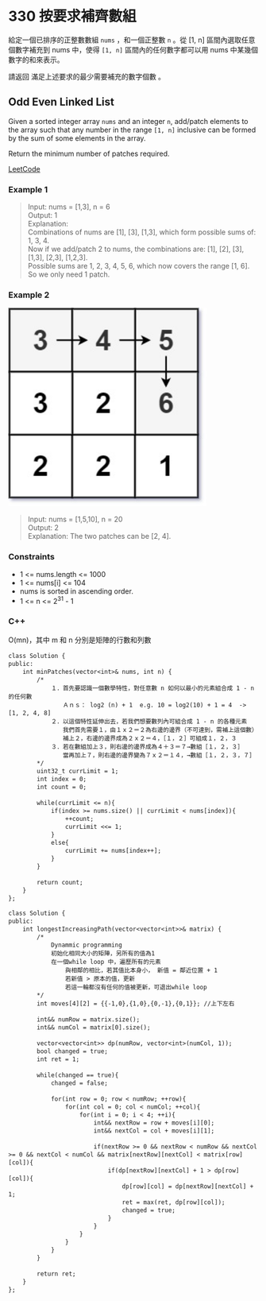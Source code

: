 # 330 按要求補齊數組

給定一個已排序的正整數數組 `nums` ，和一個正整數 `n` 。從 [1, n] 區間內選取任意個數字補充到 nums 中，使得 `[1, n]` 區間內的任何數字都可以用 nums 中某幾個數字的和來表示。

請返回 滿足上述要求的最少需要補充的數字個數 。

##  Odd Even Linked List

Given a sorted integer array `nums` and an integer `n`, add/patch elements to the array such that any number in the range `[1, n]` inclusive can be formed by the sum of some elements in the array.

Return the minimum number of patches required.
 
[LeetCode](https://leetcode.cn/problems/patching-array/)

### Example 1

> Input: nums = [1,3], n = 6  
Output: 1  
Explanation:  
Combinations of nums are [1], [3], [1,3], which form possible sums of: 1, 3, 4.  
Now if we add/patch 2 to nums, the combinations are: [1], [2], [3], [1,3], [2,3], [1,2,3].  
Possible sums are 1, 2, 3, 4, 5, 6, which now covers the range [1, 6].  
So we only need 1 patch.  


### Example 2

<img src="img/329_2.jpg" width = "400"/>

> Input: nums = [1,5,10], n = 20  
Output: 2  
Explanation: The two patches can be [2, 4].  


### Constraints

* 1 <= nums.length <= 1000
* 1 <= nums[i] <= 104
* nums is sorted in ascending order.
* 1 <= n <= 2<sup>31</sup> - 1


### C++ 

O(mn)，其中 m 和 n 分別是矩陣的行數和列數

```
class Solution {
public:
    int minPatches(vector<int>& nums, int n) {
        /*
            １．首先要認識一個數學特性，對任意數 n 如何以最小的元素組合成 1 - n 的任何數
            　　Ａｎｓ： log2 (n) + 1  e.g. 10 = log2(10) + 1 = 4  -> [1, 2, 4, 8]
            ２．以這個特性延伸出去，若我們想要數列內可組合成 1 - n 的各種元素
            　　我們首先需要１，由１ｘ２＝２為右邊的邊界（不可達到，需補上這個數）
            　　補上２，右邊的邊界成為２ｘ２＝４，［１，２］可組成１，２，３
            ３．若在數組加上３，則右邊的邊界成為４＋３＝７→數組［１，２，３］
            　　當再加上７，則右邊的邊界變為７ｘ２＝１４，→數組［１，２，３，７］
        */
        uint32_t currLimit = 1;
        int index = 0;
        int count = 0;

        while(currLimit <= n){
            if(index >= nums.size() || currLimit < nums[index]){
                ++count;
                currLimit <<= 1;
            }
            else{
                currLimit += nums[index++];
            }
        }

        return count;
    }
};
```

```
class Solution {
public:
    int longestIncreasingPath(vector<vector<int>>& matrix) {
        /*
            Dynammic programming
            初始化相同大小的矩陣，另所有的值為1
            在一個while loop 中，遍歷所有的元素
                與相鄰的相比，若其值比本身小， 新值 = 鄰近位置 + 1
                若新值 > 原本的值，更新
                若這一輪都沒有任何的值被更新，可退出while loop
        */
        int moves[4][2] = {{-1,0},{1,0},{0,-1},{0,1}}; //上下左右

        int&& numRow = matrix.size();
        int&& numCol = matrix[0].size();

        vector<vector<int>> dp(numRow, vector<int>(numCol, 1));
        bool changed = true;
        int ret = 1;

        while(changed == true){
            changed = false;

            for(int row = 0; row < numRow; ++row){
                for(int col = 0; col < numCol; ++col){
                    for(int i = 0; i < 4; ++i){
                        int&& nextRow = row + moves[i][0];
                        int&& nextCol = col + moves[i][1];

                        if(nextRow >= 0 && nextRow < numRow && nextCol >= 0 && nextCol < numCol && matrix[nextRow][nextCol] < matrix[row][col]){
                            if(dp[nextRow][nextCol] + 1 > dp[row][col]){
                                dp[row][col] = dp[nextRow][nextCol] + 1;
                                ret = max(ret, dp[row][col]);
                                changed = true;
                            }
                        }
                    }
                }
            }
        }
        
        return ret;
    }
};
```